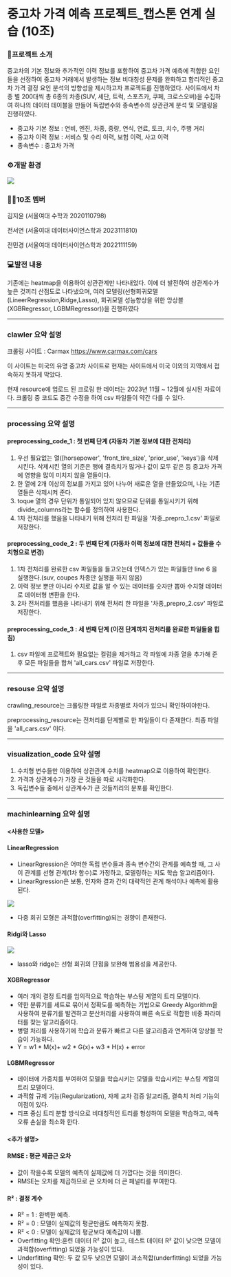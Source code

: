 # 중고차 가격 예측 프로젝트_캡스톤 연계 실습 (10조)

### 🚗프로젝트 소개
중고차의 기본 정보와 추가적인 이력 정보를 포함하여 중고차 가격 예측에 적합한 요인들을 선정하여 중고차 거래에서 발생하는 정보 비대칭성 문제를 완화하고 합리적인 중고차 가격 결정 요인 분석의 방향성을 제시하고자 프로젝트를 진행하였다. 사이트에서 차종 별 200대씩 총 6종의 차종(SUV, 세단, 트럭, 스포츠카, 쿠페, 크로스오버)을 수집하여 하나의 데이터 테이블을 만들어 독립변수와 종속변수의 상관관계 분석 및 모델링을 진행하였다.

- 중고차 기본 정보 : 연비, 엔진, 차종, 중량, 연식, 연료, 토크, 치수, 주행 거리
- 중고차 이력 정보 : 서비스 및 수리 이력, 보험 이력, 사고 이력
- 종속변수 : 중고차 가격


### ⚙️개발 환경
<img src="https://img.shields.io/badge/python-3776AB?style=for-the-badge&logo=python&logoColor=white"> 

### 🙋‍♀️10조 멤버
김지윤 (서울여대 수학과 2020110798)

전서연 (서울여대 데이터사이언스학과 2023111810)

전민경 (서울여대 데이터사이언스학과 2022111159)


### 💻발전 내용
기존에는 heatmap을 이용하여 상관관계만 나타내었다. 이에 더 발전하여 상관계수가 높은 것끼리 산점도로 나타냈으며, 여러 모델링(선형회귀모델(LineerRegression,Ridge,Lasso), 회귀모델 성능향상을 위한 앙상블(XGBRegressor, LGBMRegressor))을 진행하였다

---
### clawler 요약 설명
크롤링 사이트 : Carmax <https://www.carmax.com/cars>

이 사이트는 미국의 유명 중고차 사이트로 현재는 사이트에서 미국 이외의 지역에서 접속하지 못하게 막았다.

현재 resource에 업로드 된 크로링 한 데이터는 2023년 11월 ~ 12월에 실시된 자료이다. 
크롤링 중 코드도 중간 수정을 하여 csv 파일들이 약간 다를 수 있다.

---
### processing 요약 설명
#### preprocessing_code_1 : 첫 번째 단계 (자동차 기본 정보에 대한 전처리)
1. 우선 필요없는 열([horsepower', 'front_tire_size', 'prior_use', 'keys')을 삭제 시킨다. 삭제시킨 열의 기준은 행에 결측치가 많거나 값이 모두 같은 등 중고차 가격에 영향을 많이 미치지 않을 열들이다.
2. 한 열에 2개 이상의 정보를 가지고 있어 나누어 새로운 열을 만들었으며, 나눈 기존 열들은 삭제시켜 준다.
3. toque 열의 경우 단위가 통일되어 있지 않으므로 단위를 통일시키기 위해 divide_columns라는 함수를 정의하여 사용한다.
4. 1차 전처리를 했음을 나타내기 위해 전처리 한 파일을 '차종_prepro_1.csv' 파일로 저장한다.

#### preprocessing_code_2 : 두 번째 단계 (자동차 이력 정보에 대한 전처리 + 값들을 수치형으로 변경)
1. 1차 전처리를 완료한 csv 파일들을 들고오는데 인덱스가 있는 파일들만 line 6 을 실행한다.(suv, coupes 차종만 실행을 하지 않음)
2. 이력 정보 뿐만 아니라 수치로 값을 알 수 있는 데이터를 숫자만 뽑아 수치형 데이터로 데이터형 변환을 한다.
3. 2차 전처리를 했음을 나타내기 위해 전처리 한 파일을 '차종_prepro_2.csv' 파일로 저장한다.

#### preprocessing_code_3 : 세 번째 단계 (이전 단계까지 전처리를 완료한 파일들을 힙침)
1. csv 파일에 프로젝트와 필요없는 컬럼을 제거하고 각 파일에 차종 열을 추가해 준 후 모든 파일들을 합쳐 'all_cars.csv' 파일로 저장한다.

---
### resouse 요약 설명
crawling_resource는 크롤링한 파일로 차종별로 차이가 있으니 확인하여야한다.

preprocessing_resource는 전처리를 단계별로 한 파일들이 다 존재한다.
최종 파일을 'all_cars.csv' 이다.

---
### visualization_code 요약 설명
1. 수치형 변수들만 이용하여 상관관계 수치를 heatmap으로 이용하여 확인한다.
2. 가격과 상관계수가 가장 큰 것들을 따로 시각화한다.
3. 독립변수들 중에서 상관계수가 큰 것들끼리의 분포를 확인한다.

---
### machinlearning 요약 설명
#### <사용한 모델>
#### LinearRegression
- LinearRgression은 어떠한 독립 변수들과 종속 변수간의 관계를 예측할 때, 그 사이 관계를 선형 관계(1차 함수)로 가정하고, 모델링하는 지도 학습 알고리즘이다.
- LinearRgression은 보통, 인자와 결과 간의 대략적인 관계 해석이나 예측에 활용된다.

<image src='https://github.com/user-attachments/assets/f126daa1-7257-4a22-8a82-ea60a83232ab'>

- 다중 회귀 모형은 과적합(overfitting)되는 경향이 존재한다.

#### Ridgi와 Lasso
<image src='https://github.com/user-attachments/assets/e49cee02-d785-4d86-a6f9-e40925eac050'>
  
- lasso와 ridge는 선형 회귀의 단점을 보완해 범용성을 제공한다.


#### XGBRegressor
- 여러 개의 결정 트리를 임의적으로 학습하는 부스팅 계열의 트리 모델이다.
- 약한 분류기를 세트로 묶어서 정확도를 예측하는 기법으로 Greedy Algorithm을 사용하여 분류기를 발견하고 분산처리를 사용하여 빠른 속도로 적합한 비중 파라미터를 찾는 알고리즘이다.
- 병렬 처리를 사용하기에 학습과 분류가 빠르고 다른 알고리즘과 연계하여 앙상블 학습이 가능하다.
- Y = w1 * M(x)+ w2 * G(x)+ w3 * H(x) + error


#### LGBMRegressor
- 데이터에 가중치를 부여하여 모델을 학습시키는 모델을 학습시키는 부스팅 계열의 트리 모델이다.
- 과적합 규제 기능(Regularization), 자체 교차 검증 알고리즘, 결측치 처리 기능의 이점이 있다.
- 리프 중심 트리 분할 방식으로 비대칭적인 트리를 형성하여 모델을 학습하고, 예측 오류 손실을 최소화 한다.


#### <추가 설명>
#### RMSE : 평균 제곱근 오차
- 값이 작을수록 모델의 예측이 실제값에 더 가깝다는 것을 의미한다.
- RMSE는 오차를 제곱하므로 큰 오차에 더 큰 페널티를 부여한다.


#### R² : 결정 계수
- R² = 1 :  완벽한 예측.
- R² = 0 :  모델이 실제값의 평균만큼도 예측하지 못함.
- R² < 0 : 모델이 실제값의 평균보다 예측값이 나쁨.
- Overfitting 확인:훈련 데이터 R² 값이 높고, 테스트 데이터 R² 값이 낮으면 모델이 과적합(overfitting) 되었을 가능성이 있다.
- Underfitting 확인: 두 값 모두 낮으면 모델이 과소적합(underfitting) 되었을 가능성이 있다.


